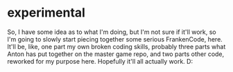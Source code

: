 # experimental
So, I have some idea as to what I'm doing, but I'm not sure if it'll work, so I'm going to slowly start piecing together 
some serious FrankenCode, here.  It'll be, like, one part my own broken coding skills, probably three parts what Anton has
put together on the master game repo, and two parts other code, reworked for my purpose here.  Hopefully it'll all
actually work.  D:
